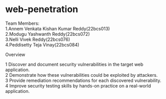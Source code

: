 # web-penetration
Team Members:<br>
1.Annem Venkata Kishan Kumar Reddy(22bcs013)<br>
2.Modugu Yashwanth Reddy(22bcs072)<br>
3.Nelli Vivek Reddy(22bcs076)  
4.Peddisetty Teja Vinay(22bcs084)<br>

Overview<br>

1 Discover and document security vulnerabilities in the target web application.<br>
2 Demonstrate how these vulnerabilities could be exploited by attackers.<br>
3 Provide remediation recommendations for each discovered vulnerability.<br>
4 Improve security testing skills by hands-on practice on a real-world application.<br>

